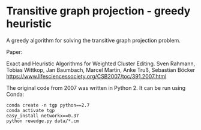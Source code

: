 # Transitive graph projection - greedy heuristic

A greedy algorithm for solving the transitive graph projection problem.

Paper:

Exact and Heuristic Algorithms for Weighted Cluster Editing.
Sven Rahmann, Tobias Wittkop, Jan Baumbach, Marcel Martin, Anke Truß, Sebastian Böcker
https://www.lifesciencessociety.org/CSB2007/toc/391.2007.html


The original code from 2007 was written in Python 2.
It can be run using Conda:

    conda create -n tgp python==2.7
    conda activate tgp
    easy_install networkx==0.37
    python rewedge.py data/*.cm

